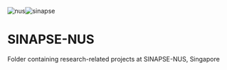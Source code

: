 ![nus](http://www.sinapseinstitute.org/wp-content/themes/nus-theme/images/nus-logo.png)![sinapse](http://172.104.36.128/wp-content/uploads/2017/02/sinapse-logo-darkletters-highres-1.png)
# SINAPSE-NUS
Folder containing research-related projects at SINAPSE-NUS, Singapore
